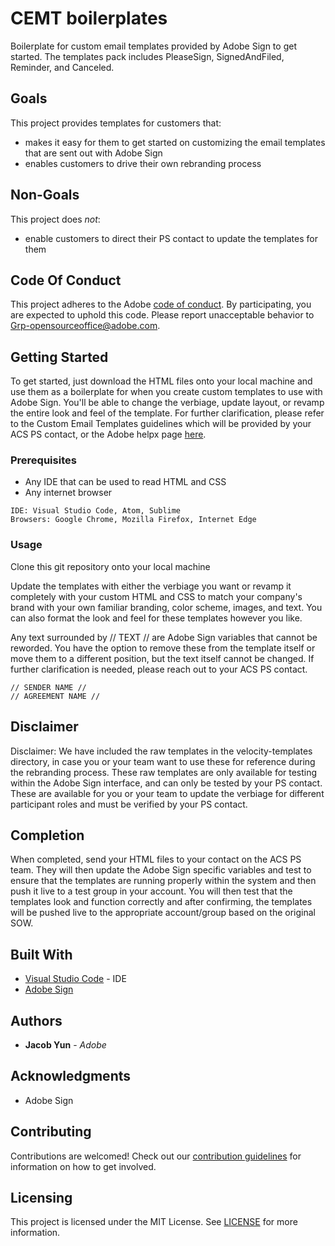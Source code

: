 # CEMT boilerplates

Boilerplate for custom email templates provided by Adobe Sign to get started. The templates pack includes PleaseSign, SignedAndFiled, Reminder, and Canceled.

## Goals
This project provides templates for customers that:
- makes it easy for them to get started on customizing the email templates that are sent out with Adobe Sign
- enables customers to drive their own rebranding process

## Non-Goals
This project does _not_:
- enable customers to direct their PS contact to update the templates for them

## Code Of Conduct

This project adheres to the Adobe [code of conduct](CODE_OF_CONDUCT.md). By participating,
you are expected to uphold this code. Please report unacceptable behavior to
[Grp-opensourceoffice@adobe.com](mailto:Grp-opensourceoffice@adobe.com).

## Getting Started

To get started, just download the HTML files onto your local machine and use them as a boilerplate for when you create custom templates to use with Adobe Sign. You'll be able to change the verbiage, update layout, or revamp the entire look and feel of the template. For further clarification, please refer to the Custom Email Templates guidelines which will be provided by your ACS PS contact, or the Adobe helpx page [here](https://helpx.adobe.com/sign/using/custom-email-templates.html).

### Prerequisites

- Any IDE that can be used to read HTML and CSS
- Any internet browser

```
IDE: Visual Studio Code, Atom, Sublime
Browsers: Google Chrome, Mozilla Firefox, Internet Edge
```

### Usage

Clone this git repository onto your local machine

Update the templates with either the verbiage you want or revamp it completely with your custom HTML and CSS to match your company's brand with your own familiar branding, color scheme, images, and text. You can also format the look and feel for these templates however you like.

Any text surrounded by // TEXT // are Adobe Sign variables that cannot be reworded. You have the option to remove these from the template itself or move them to a different position, but the text itself cannot be changed. If further clarification is needed, please reach out to your ACS PS contact.

```
// SENDER NAME //
// AGREEMENT NAME // 
```

## Disclaimer

Disclaimer: We have included the raw templates in the velocity-templates directory, in case you or your team want to use these for reference during the rebranding process. These raw templates are only available for testing within the Adobe Sign interface, and can only be tested by your PS contact. These are available for you or your team to update the verbiage for different participant roles and must be verified by your PS contact.

## Completion

When completed, send your HTML files to your contact on the ACS PS team. They will then update the Adobe Sign specific variables and test to ensure that the templates are running properly within the system and then push it live to a test group in your account. You will then test that the templates look and function correctly and after confirming, the templates will be pushed live to the appropriate account/group based on the original SOW.

## Built With

- [Visual Studio Code](https://code.visualstudio.com/) - IDE
- [Adobe Sign](https://acrobat.adobe.com/us/en/sign.html)

## Authors

- **Jacob Yun** - _Adobe_

## Acknowledgments

- Adobe Sign

## Contributing

Contributions are welcomed! Check out our
[contribution guidelines](/.github/CONTRIBUTING.md) for information on how to get
involved.

## Licensing

This project is licensed under the MIT License. See [LICENSE](LICENSE) for more information.

